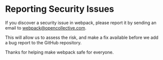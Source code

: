 # Reporting Security Issues

If you discover a security issue in webpack, please report it by sending an
email to [webpack@opencollective.com](mailto:webpack@opencollective.com).

This will allow us to assess the risk, and make a fix available before we add a
bug report to the GitHub repository.

Thanks for helping make webpack safe for everyone.

